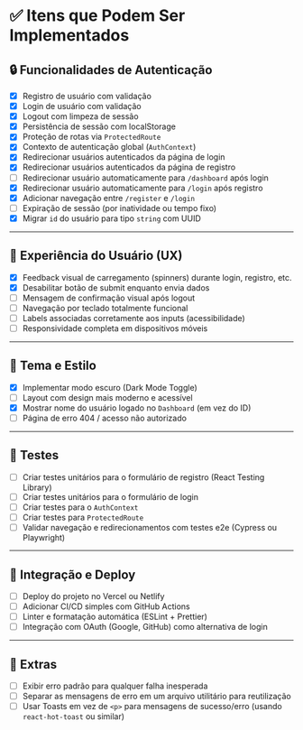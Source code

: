 # ✅ Itens que Podem Ser Implementados

## 🔒 Funcionalidades de Autenticação
- [x] Registro de usuário com validação
- [x] Login de usuário com validação
- [x] Logout com limpeza de sessão
- [x] Persistência de sessão com localStorage
- [x] Proteção de rotas via `ProtectedRoute`
- [x] Contexto de autenticação global (`AuthContext`)
- [x] Redirecionar usuários autenticados da página de login
- [x] Redirecionar usuários autenticados da página de registro
- [ ] Redirecionar usuário automaticamente para `/dashboard` após login
- [x] Redirecionar usuário automaticamente para `/login` após registro
- [x] Adicionar navegação entre `/register` e `/login`
- [ ] Expiração de sessão (por inatividade ou tempo fixo)
- [x] Migrar `id` do usuário para tipo `string` com UUID

---

## 🎨 Experiência do Usuário (UX)
- [x] Feedback visual de carregamento (spinners) durante login, registro, etc.
- [x] Desabilitar botão de submit enquanto envia dados
- [ ] Mensagem de confirmação visual após logout
- [ ] Navegação por teclado totalmente funcional
- [ ] Labels associadas corretamente aos inputs (acessibilidade)
- [ ] Responsividade completa em dispositivos móveis

---

## 🌙 Tema e Estilo
- [x] Implementar modo escuro (Dark Mode Toggle)
- [ ] Layout com design mais moderno e acessível
- [x] Mostrar nome do usuário logado no `Dashboard` (em vez do ID)
- [ ] Página de erro 404 / acesso não autorizado

---

## 🧪 Testes
- [ ] Criar testes unitários para o formulário de registro (React Testing Library)
- [ ] Criar testes unitários para o formulário de login
- [ ] Criar testes para o `AuthContext`
- [ ] Criar testes para `ProtectedRoute`
- [ ] Validar navegação e redirecionamentos com testes e2e (Cypress ou Playwright)

---

## 🚀 Integração e Deploy
- [ ] Deploy do projeto no Vercel ou Netlify
- [ ] Adicionar CI/CD simples com GitHub Actions
- [ ] Linter e formatação automática (ESLint + Prettier)
- [ ] Integração com OAuth (Google, GitHub) como alternativa de login

---

## 📄 Extras
- [ ] Exibir erro padrão para qualquer falha inesperada
- [ ] Separar as mensagens de erro em um arquivo utilitário para reutilização
- [ ] Usar Toasts em vez de `<p>` para mensagens de sucesso/erro (usando `react-hot-toast` ou similar)
